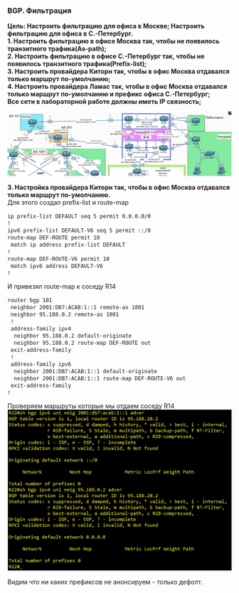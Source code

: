### BGP. Фильтрация

**Цель: Настроить фильтрацию для офиса в Москве; Настроить фильтрацию для офиса в С.-Петербург.**  
**1. Настроить фильтрацию в офисе Москва так, чтобы не появилось транзитного трафика(As-path);**  
**2. Настроить фильтрацию в офисе С.-Петербург так, чтобы не появилось транзитного трафика(Prefix-list);**    
**3. Настроить провайдера Киторн так, чтобы в офис Москва отдавался только маршрут по-умолчанию;**  
**4. Настроить провайдера Ламас так, чтобы в офис Москва отдавался только маршрут по-умолчанию и префикс офиса С.-Петербург;**    
**Все сети в лабораторной работе должны иметь IP связность;**  

![](https://github.com/merkelev/neteng/blob/main/labs/11-BGP-Filtration/NET.png)  

**3. Настройка провайдера Киторн так, чтобы в офис Москва отдавался только маршрут по-умолчанию.**  
Для этого создал prefix-list и route-map  
```
ip prefix-list DEFAULT seq 5 permit 0.0.0.0/0
!
ipv6 prefix-list DEFAULT-V6 seq 5 permit ::/0
route-map DEF-ROUTE permit 10
 match ip address prefix-list DEFAULT
!
route-map DEF-ROUTE-V6 permit 10
 match ipv6 address DEFAULT-V6
!
```  
И привезял route-map к соседу R14  
```
router bgp 101
 neighbor 2001:DB7:ACAB:1::1 remote-as 1001
 neighbor 95.188.0.2 remote-as 1001
 !
 address-family ipv4
  neighbor 95.188.0.2 default-originate
  neighbor 95.188.0.2 route-map DEF-ROUTE out
 exit-address-family
 !
 address-family ipv6
  neighbor 2001:DB7:ACAB:1::1 default-originate
  neighbor 2001:DB7:ACAB:1::1 route-map DEF-ROUTE-V6 out
 exit-address-family
!
```  

Проверяем маршруты которые мы отдаем соседу R14  
![](https://github.com/merkelev/neteng/blob/main/labs/11-BGP-Filtration/R22-ADVER.png)  

Видим что ни каких префиксов не анонсируем - только дефолт.  


